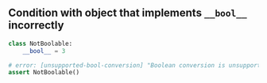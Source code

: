 ## Condition with object that implements `__bool__` incorrectly

```py
class NotBoolable:
    __bool__ = 3

# error: [unsupported-bool-conversion] "Boolean conversion is unsupported for type `NotBoolable`; it's `__bool__` method isn't callable"
assert NotBoolable()
```
